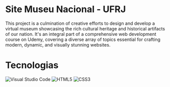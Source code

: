 # Site Museu Nacional - UFRJ

This project is a culmination of creative efforts to design and develop a virtual museum showcasing the rich cultural heritage and historical artifacts of our nation.
It's an integral part of a comprehensive web development course on Udemy, covering a diverse array of topics essential for crafting modern, dynamic, and visually stunning websites.

# Tecnologias

![Visual Studio Code](https://img.shields.io/badge/Visual%20Studio%20Code-0078d7.svg?style=for-the-badge&logo=visual-studio-code&logoColor=white)
![HTML5](https://img.shields.io/badge/html5-%23E34F26.svg?style=for-the-badge&logo=html5&logoColor=white)
![CSS3](https://img.shields.io/badge/css3-%231572B6.svg?style=for-the-badge&logo=css3&logoColor=white)
